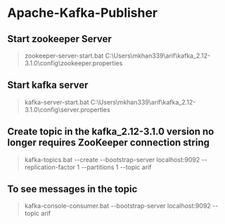 # Apache-Kafka-Publisher
 
## Start zookeeper Server
> zookeeper-server-start.bat C:\Users\mkhan339\arif\kafka_2.12-3.1.0\config\zookeeper.properties

## Start kafka server
> kafka-server-start.bat C:\Users\mkhan339\arif\kafka_2.12-3.1.0\config\server.properties

## Create topic in the kafka_2.12-3.1.0 version no longer requires ZooKeeper connection string
> kafka-topics.bat --create --bootstrap-server localhost:9092 --replication-factor 1 --partitions 1 --topic arif

## To see messages in the topic
> kafka-console-consumer.bat --bootstrap-server localhost:9092 --topic arif